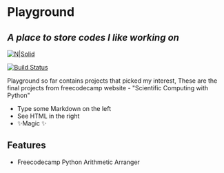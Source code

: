 # Playground
## _A place to store codes I like working on_

[![N|Solid](https://cldup.com/dTxpPi9lDf.thumb.png)](https://nodesource.com/products/nsolid)

[![Build Status](https://travis-ci.org/joemccann/dillinger.svg?branch=master)](https://travis-ci.org/joemccann/dillinger)

Playground so far contains projects that picked my interest, These are the final projects from freecodecamp website - "Scientific Computing with Python"

- Type some Markdown on the left
- See HTML in the right
- ✨Magic ✨

## Features

- Freecodecamp Python Arithmetic Arranger